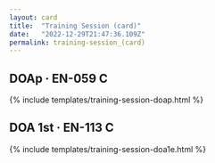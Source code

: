 ```yaml
---
layout: card
title:  "Training Session (card)"
date:   "2022-12-29T21:47:36.109Z"
permalink: training-session_(card)
---
```


## DOAp &middot; EN-059 C

{% include templates/training-session-doap.html %}


## DOA 1st &middot; EN-113 C

{% include templates/training-session-doa1e.html %}
